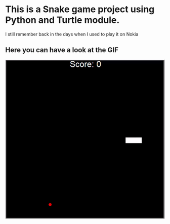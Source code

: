 # This is a Snake game project using Python and Turtle module.

I still remember back in the days when I used to play it on Nokia

## Here you can have a look at the GIF

<img src="./snake_game.gif" alt="Snake game's gif">      
